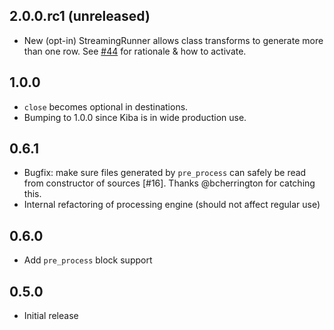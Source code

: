 2.0.0.rc1 (unreleased)
----------------------

- New (opt-in) StreamingRunner allows class transforms to generate more than one row. See [#44](https://github.com/thbar/kiba/pull/44) for rationale & how to activate.

1.0.0
-----

- `close` becomes optional in destinations.
- Bumping to 1.0.0 since Kiba is in wide production use.

0.6.1
-----

- Bugfix: make sure files generated by `pre_process` can safely be read from constructor of sources [#16]. Thanks @bcherrington for catching this.
- Internal refactoring of processing engine (should not affect regular use)

0.6.0
-----

- Add `pre_process` block support

0.5.0
-----

- Initial release
